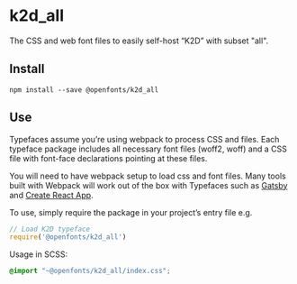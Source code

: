 
# k2d_all

The CSS and web font files to easily self-host “K2D” with subset "all".

## Install

`npm install --save @openfonts/k2d_all`

## Use

Typefaces assume you’re using webpack to process CSS and files. Each typeface
package includes all necessary font files (woff2, woff) and a CSS file with
font-face declarations pointing at these files.

You will need to have webpack setup to load css and font files. Many tools built
with Webpack will work out of the box with Typefaces such as [Gatsby](https://github.com/gatsbyjs/gatsby)
and [Create React App](https://github.com/facebookincubator/create-react-app).

To use, simply require the package in your project’s entry file e.g.

```javascript
// Load K2D typeface
require('@openfonts/k2d_all')
```

Usage in SCSS:
```scss
@import "~@openfonts/k2d_all/index.css";
```

